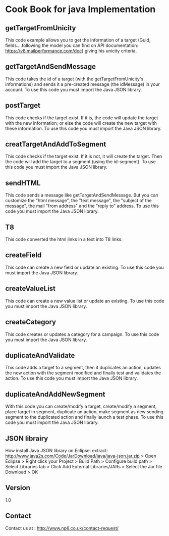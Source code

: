 Cook Book for java Implementation
==


getTargetFromUnicity
--

This code example allows you to get the information of a target (Guid, fields....following the model you can find on API documentation: https://v8.mailperformance.com/doc) giving his unicity criteria.

getTargetAndSendMessage
--

This code takes the id of a target (with the getTargetFromUnicity's informations) and sends it a pre-created message (the idMessage) in your account.
To use this code you must import the Java JSON library.

postTarget
--

This code checks if the target exist. If it is, the code will update the target with the new information; or else the code will create the new target with these information.
To use this code you must import the Java JSON library.

creatTargetAndAddToSegment
--

This code checks if the target exist. If it is not, it will create the target. Then the code will add the target to a segment (using the id-segment).
To use this code you must import the Java JSON library.

sendHTML
--

This code sends a message like getTargetAndSendMessage. But you can customize the "html message", the "text message", the "subject of the message", the mail "from address" and the "reply to" address.
To use this code you must import the Java JSON library.

T8
--

This code converted the html links in a text into T8 links.

createField
--

This code can create a new field or update an existing.
To use this code you must import the Java JSON library.

createValueList
--

This code can create a new value list or update an existing.
To use this code you must import the Java JSON library.

createCategory
--

This code creates or updates a category for a campaign.
To use this code you must import the Java JSON library.

duplicateAndValidate
--

This code adds a target to a segment, then it duplicates an action, updates the new action with the segment modified and finally test and validates the action.
To use this code you must import the Java JSON library.

duplicateAndAddNewSegment
--

With this code you can create/modify a target, create/modify a segment, place target in segment, duplicate an action, make segment as new sending segment to the duplicated action and finally launch a test phase.
To use this code you must import the Java JSON library.

JSON librairy
--

How install Java JSON library on Eclipse: extract: http://www.java2s.com/Code/JarDownload/java/java-json.jar.zip > Open Eclipse > Right click your Project > Build Path > Configure build path > Select Libraries tab > Click Add External Libraries/JARs > Select the Jar file Download > OK


Version
--

1.0

Contact
--

Contact us at : http://www.np6.co.uk/contact-request/
